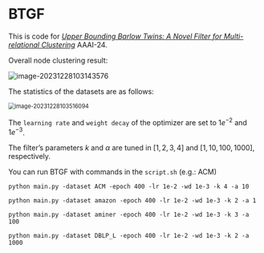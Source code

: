 # BTGF
This is code for [*Upper Bounding Barlow Twins: A Novel Filter for Multi-relational Clustering*](https://arxiv.org/abs/2312.14066) AAAI-24.

Overall node clustering result:

![image-20231228103143576](https://s2.loli.net/2023/12/28/aQPhOAjN6sxSb74.png)

The statistics of the datasets are as follows:

<img src="https://s2.loli.net/2023/12/28/n4myzZlYp7ONet5.png" alt="image-20231228103516094" style="zoom:80%;" />

The `learning rate` and `weight decay` of the optimizer are set to $1e^{−2}$ and $1e^{−3}$. 

The filter’s parameters $k$ and $\alpha$ are tuned in $[1, 2, 3, 4]$ and $[1, 10, 100, 1000]$, respectively.

You can run BTGF with commands in the `script.sh` (e.g.: ACM)

```shell
python main.py -dataset ACM -epoch 400 -lr 1e-2 -wd 1e-3 -k 4 -a 10

python main.py -dataset amazon -epoch 400 -lr 1e-2 -wd 1e-3 -k 2 -a 1

python main.py -dataset aminer -epoch 400 -lr 1e-2 -wd 1e-3 -k 3 -a 100

python main.py -dataset DBLP_L -epoch 400 -lr 1e-2 -wd 1e-3 -k 2 -a 1000
```

